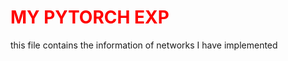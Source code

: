 <h1 style="color:red">MY PYTORCH EXP</h1>

this file contains the information of networks I have implemented